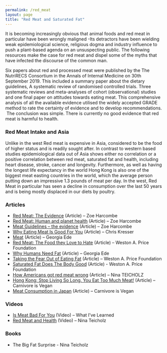```yaml
---
permalink: /red_meat
layout: page
title: "Red Meat and Saturated Fat"
---
```

It is becoming increasingly obvious that animal foods and red meat in particular have been wrongly maligned -Its detractors have been wielding weak epidemiological science, religious dogma and industry influence to push a plant-based agenda on an unsuspecting public. The following resources make the case for red meat and dispel some of the myths that have infected the discourse of the common man.

Six papers about red and processed meat were published by the The NutriRECS Consortium in the Annals of Internal Medicine on 30th September 2019. This included a summary paper about the dietary guidelines, A systematic review of randomised controlled trials. Three systematic reviews and meta-analyses of cohort (observational) studies and one final paper on attitudes towards eating meat. This comprehensive analysis of all the available evidence utilised the widely accepted GRADE method to rate the certainty of evidence and to develop recommendations.  The conclusion was simple. There is currently no good evidence that red meat is harmful to health.

### Red Meat Intake and Asia
Unlike in the west Red meat is expensive in Asia, considered to be the food of higher status and is readily sought after. In contrast to western based studies epidemiological data out of Asia shows either no correlation or a positive correlation between red meat, saturated fat and health, including heart disease, stroke, cancer and longevity. Furthermore, as well as having the longest life expectancy in the world Hong Kong is also one of the biggest meat easting countries in the world, which the average person putting down an impressive 1.3 pounds of meat per day. In the west, Red Meat in particular has seen a decline in consumption over the last 50 years and is being mostly displaced in our diets by poultry.

### Articles
- [Red Meat: The Evidence](https://www.zoeharcombe.com/2018/09/red-meat-the-evidence/) (Article) – Zoe Harcombe
- [Red Meat: Human and planet health](https://www.zoeharcombe.com/2017/05/red-meat-human-and-planet-health/) (Article) – Zoe Harcombe
- [Meat Guidelines – the evidence](https://www.zoeharcombe.com/2019/10/meat-guidelines-the-evidence/) (Article) – Zoe Harcombe
- [Why Eating Meat Is Good For You](https://chriskresser.com/why-eating-meat-is-good-for-you-joe-rogan-debate-summary/) (Article) – Chris Kresser
- [Meat](https://www.diagnosisdiet.com/full-article/meat) (Article) – Georgia Ede
- [Red Meat: The Food they Love to Hate](https://www.westonaprice.org/health-topics/abcs-of-nutrition/red-meat-food-love-hate/) (Article) – Weston A. Price Foundation
- [Why Humans Need Fat](https://www.diagnosisdiet.com/full-article/fats) (Article) – Georgia Ede
- [Taking the Fear Out of Eating Fat](https://www.westonaprice.org/health-topics/making-it-practical/taking-the-fear-out-of-eating-fat/) (Article) – Weston A. Price Foundation
- [Saturated Fat Does The Body Good](https://www.westonaprice.org/health-topics/abcs-of-nutrition/saturated-fat-body-good/) (Article) - Weston A. Price Foundation
- [How Americans got red meat wrong](https://www.theatlantic.com/health/archive/2014/06/how-americans-used-to-eat/371895/) (Article) – Nina TEICHOLZ
- [Hong Kong: Stop Living So Long. You Eat Too Much Meat!](https://www.carnivoreisvegan.com/hong-kong-long-life-eat-meat/) (Article) – Carnivore is Vegan
- [Meat Consumption in Japan](https://www.carnivoreisvegan.com/meat-consumption-in-japan/) (Article) – Carnivore is Vegan

### Videos
- [Is Meat Bad For You](https://www.youtube.com/watch?v=1MH2ZKt35K4) (Video) – What I’ve Learned 
- [Red Meat and Health](https://www.youtube.com/watch?v=L9ZLJI-1ifs) (Video) – Nina Teicholz

### Books
- The Big Fat Surprise - Nina Teicholz